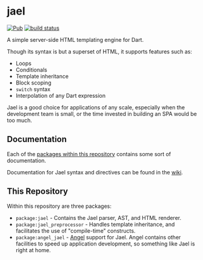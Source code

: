 # jael
[![Pub](https://img.shields.io/pub/v/jael.svg)](https://pub.dartlang.org/packages/jael)
[![build status](https://travis-ci.org/angel-dart/jael.svg)](https://travis-ci.org/angel-dart/jael)

A simple server-side HTML templating engine for Dart.

Though its syntax is but a superset of HTML, it supports features such as:
* Loops
* Conditionals
* Template inheritance
* Block scoping
* `switch` syntax
* Interpolation of any Dart expression

Jael is a good choice for applications of any scale, especially when the development team is small,
or the time invested in building an SPA would be too much.

## Documentation
Each of the [packages within this repository](#this-repository) contains
some sort of documentation.

Documentation for Jael syntax and directives can be found in the
[wiki](https://github.com/angel-dart/jael/wiki).

## This Repository
Within this repository are three packages:

* `package:jael` - Contains the Jael parser, AST, and HTML renderer.
* `package:jael_preprocessor` - Handles template inheritance, and facilitates the use of "compile-time" constructs.
* `package:angel_jael` - [Angel](https://angel-dart.github.io) support for Jael. Angel contains other
facilities to speed up application development, so something like Jael is right at home.